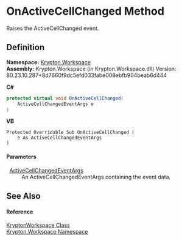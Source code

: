 # OnActiveCellChanged Method


Raises the ActiveCellChanged event.



## Definition
**Namespace:** <a href="0dbf488f-9676-a1e5-a949-1b4bcea03d52.md">Krypton.Workspace</a>  
**Assembly:** Krypton.Workspace (in Krypton.Workspace.dll) Version: 80.23.10.287+8d7660f9dc5efd033fabe008ebfb904beab6d444

**C#**
``` C#
protected virtual void OnActiveCellChanged(
	ActiveCellChangedEventArgs e
)
```
**VB**
``` VB
Protected Overridable Sub OnActiveCellChanged ( 
	e As ActiveCellChangedEventArgs
)
```



#### Parameters
<dl><dt>  <a href="c92ccd11-90fc-4823-0833-703a832ec1e3.md">ActiveCellChangedEventArgs</a></dt><dd>An ActiveCellChangedEventArgs containing the event data.</dd></dl>

## See Also


#### Reference
<a href="a977050a-c9d5-1360-9b5d-5a07a77ae65c.md">KryptonWorkspace Class</a>  
<a href="0dbf488f-9676-a1e5-a949-1b4bcea03d52.md">Krypton.Workspace Namespace</a>  
